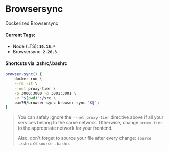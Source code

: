# Browsersync

Dockerized Browsersync

#### Current Tags:

* Node (LTS): **`10.16.*`**
* Browsersync: **`2.26.3`**

#### Shortcuts via .zshrc/.bashrc

```bash
browser-sync() {
    docker run \
    --rm -it \
    --net proxy-tier \
    -p 3000:3000 -p 3001:3001 \
    -v "$(pwd)":/src \
    pam79/browser-sync browser-sync "$@";
}
```

> You can safely ignore the `--net proxy-tier` directive above if all your services belong to the same network. Otherwise, change `proxy-tier` to the appropriate network for your frontend.
>
> Also, don't forget to source your file after every change: `source .zshrc` or `source .bashrc`

